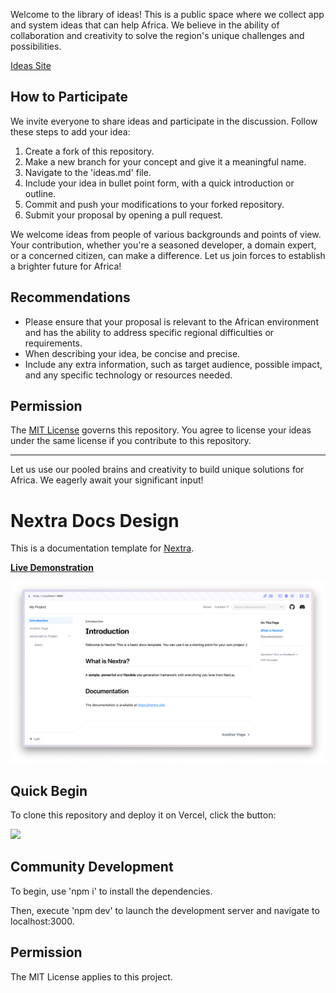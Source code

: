 Welcome to the library of ideas! This is a public space where we collect app and system ideas that can help Africa. We believe in the ability of collaboration and creativity to solve the region's unique challenges and possibilities.

[Ideas Site](https://ideas.firsteleven.co.za/)

## How to Participate

We invite everyone to share ideas and participate in the discussion. Follow these steps to add your idea:

1. Create a fork of this repository.
2. Make a new branch for your concept and give it a meaningful name.
3. Navigate to the 'ideas.md' file.
4. Include your idea in bullet point form, with a quick introduction or outline.
5. Commit and push your modifications to your forked repository.
6. Submit your proposal by opening a pull request.

We welcome ideas from people of various backgrounds and points of view. Your contribution, whether you're a seasoned developer, a domain expert, or a concerned citizen, can make a difference. Let us join forces to establish a brighter future for Africa!

## Recommendations

- Please ensure that your proposal is relevant to the African environment and has the ability to address specific regional difficulties or requirements.
- When describing your idea, be concise and precise.
- Include any extra information, such as target audience, possible impact, and any specific technology or resources needed.

## Permission

The [MIT License](LICENSE) governs this repository. You agree to license your ideas under the same license if you contribute to this repository.

---

Let us use our pooled brains and creativity to build unique solutions for Africa. We eagerly await your significant input!

# Nextra Docs Design

This is a documentation template for [Nextra](https://nextra.site).

[**Live Demonstration**](https://nextra-docs-template.vercel.app)

[![](.github/screenshot.png)](https://nextra-docs-template.vercel.app)

## Quick Begin

To clone this repository and deploy it on Vercel, click the button:

[![](https://vercel.com/button)](https://vercel.com/new/clone?s=https%3A%2F%2Fgithub.com%2Fshuding%2Fnextra-docs-template&showOptionalTeamCreation=false)

## Community Development

To begin, use 'npm i' to install the dependencies.

Then, execute 'npm dev' to launch the development server and navigate to localhost:3000.

## Permission

The MIT License applies to this project.
